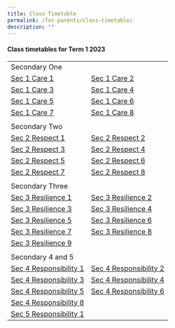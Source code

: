 ```yaml
---
title: Class Timetable
permalink: /for-parents/class-timetable/
description: ""
---
```

#### **Class timetables for Term 1  2023**

|  |  | 
| -------- | -------- | 
| Secondary One |  |
|  [Sec 1 Care 1](/files/Forparents/Timetable/timetable-sec1care1.pdf) | [Sec 1 Care 2](/files/Forparents/Timetable/timetable-sec1care2.pdf)  |
|  [Sec 1 Care 3](/files/Forparents/Timetable/timetable-sec1care3.pdf) | [Sec 1 Care 4](/files/Forparents/Timetable/timetable-sec1care4.pdf)  |
|  [Sec 1 Care 5](/files/Forparents/Timetable/timetable-sec1care5.pdf) | [Sec 1 Care 6](/files/Forparents/Timetable/timetable-sec1care6.pdf)  |
|  [Sec 1 Care 7](/files/Forparents/Timetable/timetable-sec1care7.pdf) | [Sec 1 Care 8](/files/Forparents/Timetable/timetable-sec1care8.pdf)  |
| | |
| Secondary Two  | |
| [Sec 2 Respect 1](/files/Forparents/Timetable/timetable-sec2respect1.pdf)| [Sec 2 Respect 2](/files/Forparents/Timetable/timetable-sec2respect2.pdf) |
| [Sec 2 Respect 3](/files/Forparents/Timetable/timetable-sec2respect3.pdf)| [Sec 2 Respect 4](/files/Forparents/Timetable/timetable-sec2respect4.pdf) |
| [Sec 2 Respect 5](/files/Forparents/Timetable/timetable-sec2respect5.pdf)| [Sec 2 Respect 6](/files/Forparents/Timetable/timetable-sec2respect6.pdf) |
| [Sec 2 Respect 7](/files/Forparents/Timetable/timetable-sec2respect7.pdf)| [Sec 2 Respect 8](/files/Forparents/Timetable/timetable-sec2respect8.pdf) |
| | |
| Secondary Three ||
| [Sec 3 Resilience 1](/files/Forparents/Timetable/timetable-sec3resilience1.pdf) | [Sec 3 Resilience 2](/files/Forparents/Timetable/timetable-sec3resilience2.pdf) |
| [Sec 3 Resilience 3](/files/Forparents/Timetable/timetable-sec3resilience3.pdf) | [Sec 3 Resilience 4](/files/Forparents/Timetable/timetable-sec3resilience4.pdf) |
| [Sec 3 Resilience 5](/files/Forparents/Timetable/timetable-sec3resilience5.pdf) | [Sec 3 Resilience 6](/files/Forparents/Timetable/timetable-sec3resilience6.pdf) |
| [Sec 3 Resilience 7](/files/Forparents/Timetable/timetable-sec3resilience7.pdf) | [Sec 3 Resilience 8](/files/Forparents/Timetable/timetable-sec3resilience8.pdf) |
| [Sec 3 Resilience 9](/files/Forparents/Timetable/timetable-sec3resilience9.pdf) |  |
|  | |
| Secondary 4 and 5 |  |
| [Sec 4 Responsibility 1](/files/Forparents/Timetable/timetable-sec4responsibility1.pdf) | [Sec 4 Responsibility 2](/files/Forparents/Timetable/timetable-sec4responsibility2.pdf) |
| [Sec 4 Responsibility 3](/files/Forparents/Timetable/timetable-sec4responsibility3.pdf) | [Sec 4 Responsibility 4](/files/Forparents/Timetable/timetable-sec4responsibility4.pdf) |
| [Sec 4 Responsibility 5](/files/Forparents/Timetable/timetable-sec4responsibility5.pdf) | [Sec 4 Responsibility 6](/files/Forparents/Timetable/timetable-sec4responsibility6.pdf) |
| [Sec 4 Responsibility 8](/files/Forparents/Timetable/timetable-sec4responsibility8.pdf) | |
| [Sec 5 Responsibility 1](/files/Forparents/Timetable/timetable-sec5responsibility1.pdf) |  |
